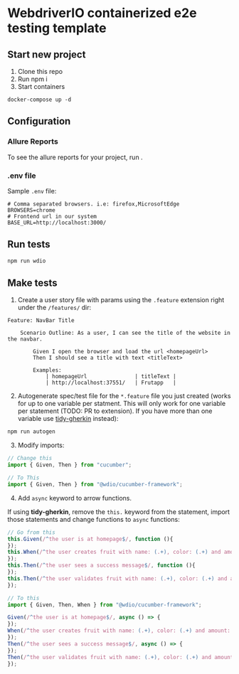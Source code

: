 # WebdriverIO containerized e2e testing template

## Start new project
1. Clone this repo
2. Run npm i
3. Start containers
```
docker-compose up -d
```

## Configuration
### Allure Reports
To see the allure reports for your project, run .

### .env file
Sample `.env` file:
```.env
# Comma separated browsers. i.e: firefox,MicrosoftEdge
BROWSERS=chrome
# Frontend url in our system
BASE_URL=http://localhost:3000/
```

## Run tests
```sh
npm run wdio
```

## Make tests
1. Create a user story file with params using the `.feature` extension right under the `/features/` dir:
```.feature
Feature: NavBar Title

    Scenario Outline: As a user, I can see the title of the website in the navbar.

        Given I open the browser and load the url <homepageUrl>
        Then I should see a title with text <titleText>

        Examples:
            | homepageUrl               | titleText |
            | http://localhost:37551/   | Frutapp   |
```
2. Autogenerate spec/test file for the `*.feature` file you just created (works for up to one variable per statment. This will only work for one variable per statement (TODO: PR to extension). If you have more than one variable use [tidy-gherkin](https://chrome.google.com/webstore/detail/tidy-gherkin/nobemmencanophcnicjhfhnjiimegjeo?hl=en-GB) instead):
```sh
npm run autogen
```
3. Modify imports:
```ts
// Change this
import { Given, Then } from "cucumber";

// To This
import { Given, Then } from "@wdio/cucumber-framework";
```
4. Add `async` keyword to arrow functions.

If using **tidy-gherkin**, remove the `this.` keyword from the statement, import those statements and change functions to `async` functions:
```ts
// Go from this
this.Given(/^the user is at homepage$/, function (){
});
this.When(/^the user creates fruit with name: (.+), color: (.+) and amount: (.+)$/, function (fruitName, color, amount){
});
this.Then(/^the user sees a success message$/, function (){
});
this.Then(/^the user validates fruit with name: (.+), color: (.+) and amount: (.+) exists in list$/, function (fruitname, color, amount){
});

// To this
import { Given, Then, When } from "@wdio/cucumber-framework";

Given(/^the user is at homepage$/, async () => {
});
When(/^the user creates fruit with name: (.+), color: (.+) and amount: (.+)$/, async (fruitName, color, amount) => {
});
Then(/^the user sees a success message$/, async () => {
});
Then(/^the user validates fruit with name: (.+), color: (.+) and amount: (.+) exists in list$/, async (fruitname, color, amount) => {
});
```